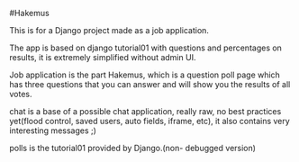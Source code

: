 #Hakemus  

This is for a Django project made as a job application.

The app is based on django tutorial01 with questions and percentages on results, it is extremely simplified without admin UI.

Job application is the part Hakemus, which is a question poll page which has three questions that you can answer and will show you the results of all votes.

chat is a base of a possible chat application, really raw, no best practices yet(flood control, saved users, auto fields, iframe, etc), it also contains very interesting messages ;)

polls is the tutorial01 provided by Django.(non- debugged version)
